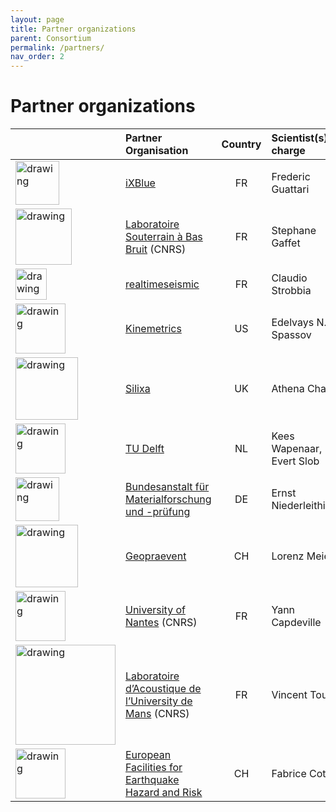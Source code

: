 ```yaml
---
layout: page
title: Partner organizations
parent: Consortium
permalink: /partners/
nav_order: 2
---
```


# Partner organizations

| | Partner Organisation                                   | Country | Scientist(s) in charge    |
|----|:----------------------------------------------------|:-------:|:---------------------------|
| <img src="/assets/images/partners-logos/Ixblue_logo.png" alt="drawing" width="70"/>| [iXBlue](https://www.ixblue.com/)                                                  | FR      | Frederic Guattari         |
| <img src="/assets/images/partners-logos/LSBB_logo.jpg" alt="drawing" width="90"/> | [Laboratoire Souterrain à Bas Bruit](https://lsbb.cnrs.fr/recherche/) (CNRS)               | FR      | Stephane Gaffet           |
| <img src="/assets/images/partners-logos/Realtimeseismic_logo.jpg" alt="drawing" width="50"/>| [realtimeseismic](https://www.realtimeseismic.com/)                                         | FR      | Claudio Strobbia          |
| <img src="/assets/images/partners-logos/Kinemetrics_logo.png" alt="drawing" width="80"/>| [Kinemetrics](https://kinemetrics.com/)                                             | US      | Edelvays N. Spassov       |
| <img src="/assets/images/partners-logos/Silixia_logo.png" alt="drawing" width="100"/>| [Silixa](https://silixa.com/)                                                  | UK      | Athena Chalari            |
| <img src="/assets/images/partners-logos/TUDelft_Logo.svg" alt="drawing" width="80"/>| [TU Delft](https://www.tudelft.nl/citg/over-faculteit/afdelingen/geoscience-engineering/sections/applied-geophysics-petrophysics/)                                                | NL      | Kees Wapenaar, Evert Slob |
| <img src="/assets/images/partners-logos/BAM_logo.svg" alt="drawing" width="70"/>| [Bundesanstalt für Materialforschung und -prüfung](https://www.bam.de/Navigation/EN/About-us/Organisation/Organisation-Chart/President/Department-8/Division-82/division82.html)        | DE      | Ernst Niederleithinger    |
| <img src="/assets/images/partners-logos/GEOPRAEVENT_logo.png" alt="drawing" width="100"/>| [Geopraevent](https://www.geopraevent.ch/?lang=es)                                             | CH      | Lorenz Meier              |
| <img src="/assets/images/partners-logos/UNantes_logo.svg" alt="drawing" width="80"/> | [University of Nantes](https://lpg-umr6112.fr/index.php?option=com_content&view=article&id=1439&Itemid=231&lang=en) (CNRS)                             | FR      | Yann Capdeville           |
| <img src="/assets/images/partners-logos/LAUM_logo.png" alt="drawing" width="160"/> | [Laboratoire d’Acoustique de l’University de Mans](http://sciences.univ-lemans.fr/fr/recherche/les-laboratoires/laum-laboratoire-d-acoustique-de-l-universite-du-mans.html) (CNRS) | FR      | Vincent Tournat           |
| <img src="/assets/images/partners-logos/EFEHR_logo.png" alt="drawing" width="80"/>| [European Facilities for Earthquake Hazard and Risk](http://www.efehr.org/en/home/)      | CH      | Fabrice Cotton            |
